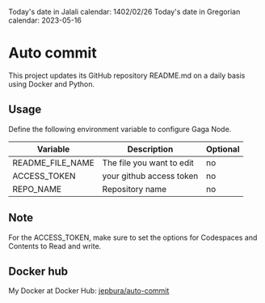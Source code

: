 Today's date in Jalali calendar: 1402/02/26 Today's date in Gregorian calendar: 2023-05-16
 # Auto commit
This project updates its GitHub repository README.md on a daily basis using Docker and Python.

## Usage

Define the following environment variable to configure Gaga Node.

Variable | Description | Optional
-------- | ----------- | --------
README_FILE_NAME | The file you want to edit  | no
ACCESS_TOKEN | your github access token | no
REPO_NAME | Repository name | no

## Note

For the ACCESS_TOKEN, make sure to set the options for Codespaces and Contents to Read and write.

## Docker hub

My Docker at Docker Hub: [jepbura/auto-commit](https://hub.docker.com/r/jepbura/auto-commit/)
